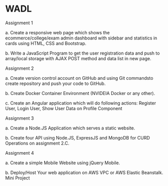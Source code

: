 # WADL

Assignment 1 

a. Create a responsive web page which shows the ecommerce/college/exam admin dashboard with
sidebar and statistics in cards using HTML, CSS and Bootstrap.

b. Write a JavaScript Program to get the user registration data and push to array/local storage with AJAX
POST method and data list in new page.



Assignment 2

a. Create version control account on GitHub and using Git commandsto create repository and push
your code to GitHub.

b. Create Docker Container Environment (NVIDEIA Docker or any other).

c. Create an Angular application which will do following actions: Register User, Login User, Show User
Data on Profile Component

Assignment 3

a. Create a Node.JS Application which serves a static website.

b. Create four API using Node.JS, ExpressJS and MongoDB for CURD Operations on assignment 2.C.

Assignment 4

a. Create a simple Mobile Website using jQuery Mobile.

b. Deploy/Host Your web application on AWS VPC or AWS Elastic Beanstalk. Mini Project
